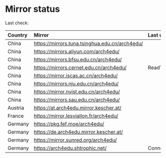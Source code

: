 <script src="./time.js"></script>
# Mirror status
Last check: <script type="text/javascript">localize(1754976360.9441547);</script>

|Country|Mirror|Last update|
|:------|:-----|:----------|
|China|https://mirrors.tuna.tsinghua.edu.cn/arch4edu/|<script type="text/javascript">localize(1754938365);</script>|
|China|https://mirrors.aliyun.com/arch4edu/|<script type="text/javascript">localize(1754938365);</script>|
|China|https://mirrors.bfsu.edu.cn/arch4edu/|<script type="text/javascript">localize(1754938365);</script>|
|China|https://mirrors.cernet.edu.cn/arch4edu/|ReadTimeout|
|China|https://mirror.iscas.ac.cn/arch4edu/|<script type="text/javascript">localize(1754938365);</script>|
|China|https://mirrors.nju.edu.cn/arch4edu/|<script type="text/javascript">localize(1754938365);</script>|
|China|https://mirror.nyist.edu.cn/arch4edu/|<script type="text/javascript">localize(1754938365);</script>|
|China|https://mirrors.sau.edu.cn/arch4edu/|<script type="text/javascript">localize(1754895516);</script>|
|Austria|https://at.arch4edu.mirror.kescher.at/|<script type="text/javascript">localize(1754938365);</script>|
|France|https://mirror.lesviallon.fr/arch4edu/|<script type="text/javascript">localize(1754938365);</script>|
|Germany|https://pkg.fef.moe/arch4edu/|<script type="text/javascript">localize(1754938365);</script>|
|Germany|https://de.arch4edu.mirror.kescher.at/|<script type="text/javascript">localize(1754938365);</script>|
|Germany|https://mirror.sunred.org/arch4edu/|<script type="text/javascript">localize(1754938365);</script>|
|Germany|https://arch4edu.shtrophic.net/|ConnectionError|

<script src="./tablefilter/tablefilter.js"></script>
<script src="./table.js"></script>